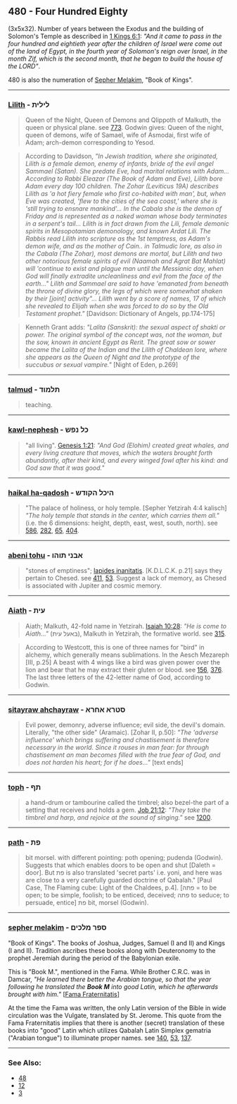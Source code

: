 ## 480 - Four Hundred Eighty
(3x5x32). Number of years between the Exodus and the building of Solomon's Temple as described in [1 Kings 6:1](http://biblehub.com/1_kings/6-1.htm): *"And it came to pass in the four hundred and eightieth year after the children of Israel were come out of the land of Egypt, in the fourth year of Solomon's reign over Israel, in the month Zif, which is the second month, that he began to build the house of the LORD"*.

480 is also the numeration of [Sepher Melakim](/keys/SPR.MLKIM), "Book of Kings".

---

### [Lilith](/keys/LILITh) - לילית
> Queen of the Night, Queen of Demons and Qlippoth of Malkuth, the queen or physical plane. see [773](773). Godwin gives: Queen of the night, queen of demons, wife of Samael, wife of Asmodai, first wife of Adam; arch-demon corresponding to Yesod.

> According to Davidson, *"In Jewish tradition, where she originated, Lilith is a female demon, enemy of infants, bride of the evil angel Sammael (Satan). She predate Eve, had marital relations with Adam... According to Rabbi Eleazar (The Book of Adam and Eve), Lilith bore Adam every day 100 children. The Zohar (Leviticus 19A) describes Lilith as 'a hot fiery female who first co-habited with man', but, when Eve was created, 'flew to the cities of the sea coast,' where she is 'still trying to ensnare mankind'... In the Cabala she is the demon of Friday and is represented as a naked woman whose body terminates in a serpent's tail... Lilith is in fact drawn from the Lili, female demonic spirits in Mesopotamian demonology, and known Ardat Lili. The Rabbis read Lilith into scripture as the 1st temptress, as Adam's demon wife, and as the mother of Cain.. in Talmudic lore, as also in the Cabala (The Zohar), most demons are mortal, but Lilith and two other notorious female spirits of evil (Naamah and Agrat Bat Mahlat) will 'continue to exist and plague man until the Messianic day, when God will finally extradite uncleanliness and evil from the face of the earth..." Lilith and Sammael are said to have 'emanated from beneath the throne of divine glory, the legs of which were somewhat shaken by their [joint] activity"... Lilith went by a score of names, 17 of which she revealed to Elijah when she was forced to do so by the Old Testament prophet."* [Davidson: Dictionary of Angels, pp.174-175]

> Kenneth Grant adds: *"Lalita (Sanskrit): the sexual aspect of shakti or power. The original symbol of the concept was, not the woman, but the sow, known in ancient Egypt as Rerit. The great sow or sower became the Lalita of the Indian and the Lilith of Chaldean lore, where she appears as the Queen of Night and the prototype of the succubus or sexual vampire."* [Night of Eden, p.269]

---

### [talmud](/keys/ThLMVD) - תלמוד
> teaching.

---

### [kawl-nephesh](/keys/KL-NPSh) - כל נפש
> "all living". [Genesis 1:21](http://biblehub.com/genesis/1-21.htm): *"And God (Elohim) created great whales, and every living creature that moves, which the waters brought forth abundantly, after their kind, and every winged fowl after his kind: and God saw that it was good."*

---

### [haikal ha-qadosh](/keys/HIKL.HQVDSh) - היכל הקודש
> "The palace of holiness, or holy temple. [Sepher Yetzirah 4:4 kalisch] *"The holy temple that stands in the center, which carries them all."* (i.e. the 6 dimensions: height, depth, east, west, south, north). see [586](586), [282](282), [65](65), [404](404).

---

### [abeni tohu](/keys/ABNI.ThVHV) - אבני תוהו
> "stones of emptiness"; [lapides inanitatis](166). [K.D.L.C.K. p.21] says they pertain to Chesed. see [411](411), [53](53). Suggest a lack of memory, as Chesed is associated with Jupiter and cosmic memory.

---

### [Aiath](/keys/OITh) - עית
> Aiath; Malkuth, 42-fold name in Yetzirah. [Isaiah 10:28](http://biblehub.com/isaiah/10-28.htm): *"He is come to Aiath..."* (באעל עית), Malkuth in Yetzirah, the formative world. see [315](315).

> According to Westcott, this is one of three names for "bird" in alchemy, which generally means sublimations. In the Aesch Mezareph [III, p.25] A beast with 4 wings like a bird was given power over the lion and bear that he may extract their gluten or blood. see [156](156), [376](376). The last three letters of the 42-letter name of God, according to Godwin.

---

### [sitayraw ahchayraw](/keys/STRA.AChRA) - סטרא אחרא
> Evil power, demonry, adverse influence; evil side, the devil's domain. Literally, "the other side" (Aramaic). [Zohar II, p.50]: *"The 'adverse influence' which brings suffering and chastisement is therefore necessary in the world. Since it rouses in man fear: for through chastisement an man becomes filled with the true fear of God, and does not harden his heart; for if he does..."* [text ends]

---

### [toph](/keys/ThP) - תף
> a hand-drum or tambourine called the timbrel; also bezel-the part of a setting that receives and holds a gem. [Job 21:12](http://biblehub.com/job/21-12.htm): *"They take the timbrel and harp, and rejoice at the sound of singing."* see [1200](1200).

---

### [path](/keys/PTh) - פת
> bit morsel. with different pointing: poth opening; pudenda (Godwin). Suggests that which enables doors to be open and shut [Daleth = door]. But פת is also translated 'secret parts' i.e. yoni, and here was are close to a very carefully guarded doctrine of Qabalah." [Paul Case, The Flaming cube: Light of the Chaldees, p.4]. [פתה = to be open; to be simple, foolish; to be enticed, deceived; פתה to seduce; to persuade, entice] פת bit, morsel (Godwin).

---

### [sepher melakim](/keys/SPR.MLKIM) - ספר מלכים
"Book of Kings". The books of Joshua, Judges, Samuel (I and II) and Kings (I and II). Tradition ascribes these books along with Deuteronomy to the prophet Jeremiah during the period of the Babylonian exile.

This is "Book M.", mentioned in the Fama. While Brother C.R.C. was in Damcar, *"He learned there better the Arabian tongue, so that the year following he translated the **Book M** into good Latin, which he afterwards brought with him."* [[Fama Fraternitatis](https://archive.org/stream/PaulFosterCase-TheTrueAndInvisibleRosicrucianOrder4thEd-1985#page/n17/mode/2up)]

At the time the Fama was written, the only Latin version of the Bible in wide circulation was the Vulgate, translated by St. Jerome. This quote from the Fama Fraternitatis implies that there is another (secret) translation of these books into "good" Latin which utilizes Qabalah Latin Simplex gematria ("Arabian tongue") to illuminate proper names. see [140](140), [53](53), [137](137).

---

### See Also:

- [48](48)
- [12](12)
- [3](3)
